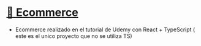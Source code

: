 # [🛒 Ecommerce](vhttps://davidfrontenddev.github.io/EcommerceTutorial/)

- Ecommerce realizado en el tutorial de Udemy con React + TypeScript ( este es el unico proyecto que no se utiliza TS)
